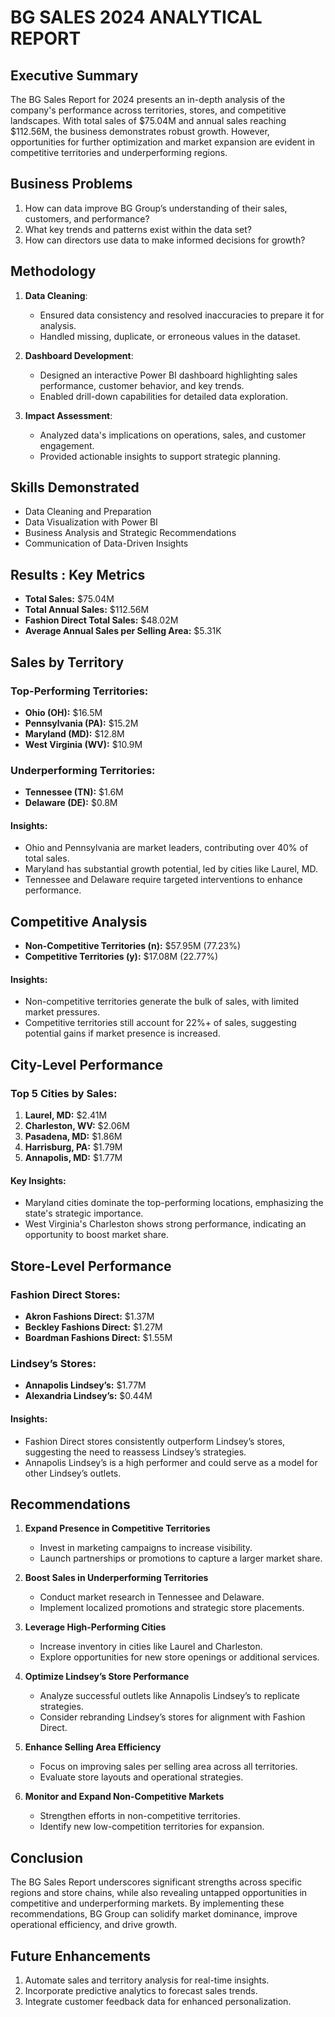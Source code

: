 # BG SALES 2024 ANALYTICAL REPORT

## Executive Summary
The BG Sales Report for 2024 presents an in-depth analysis of the company's performance across territories, stores, and competitive landscapes. With total sales of $75.04M and annual sales reaching $112.56M, the business demonstrates robust growth. However, opportunities for further optimization and market expansion are evident in competitive territories and underperforming regions.

## Business Problems
1. How can data improve BG Group’s understanding of their sales, customers, and performance?
2. What key trends and patterns exist within the data set?
3. How can directors use data to make informed decisions for growth?

## Methodology
1. **Data Cleaning**:
   - Ensured data consistency and resolved inaccuracies to prepare it for analysis.
   - Handled missing, duplicate, or erroneous values in the dataset.
   
2. **Dashboard Development**:
   - Designed an interactive Power BI dashboard highlighting sales performance, customer behavior, and key trends.
   - Enabled drill-down capabilities for detailed data exploration.

3. **Impact Assessment**:
   - Analyzed data's implications on operations, sales, and customer engagement.
   - Provided actionable insights to support strategic planning.

## Skills Demonstrated
- Data Cleaning and Preparation
- Data Visualization with Power BI
- Business Analysis and Strategic Recommendations
- Communication of Data-Driven Insights


##  Results : Key Metrics
- **Total Sales:** $75.04M  
- **Total Annual Sales:** $112.56M  
- **Fashion Direct Total Sales:** $48.02M  
- **Average Annual Sales per Selling Area:** $5.31K  

## Sales by Territory
### Top-Performing Territories:
- **Ohio (OH):** $16.5M  
- **Pennsylvania (PA):** $15.2M  
- **Maryland (MD):** $12.8M  
- **West Virginia (WV):** $10.9M  

### Underperforming Territories:
- **Tennessee (TN):** $1.6M  
- **Delaware (DE):** $0.8M  

#### Insights:
- Ohio and Pennsylvania are market leaders, contributing over 40% of total sales.
- Maryland has substantial growth potential, led by cities like Laurel, MD.
- Tennessee and Delaware require targeted interventions to enhance performance.

## Competitive Analysis
- **Non-Competitive Territories (n):** $57.95M (77.23%)  
- **Competitive Territories (y):** $17.08M (22.77%)  

#### Insights:
- Non-competitive territories generate the bulk of sales, with limited market pressures.
- Competitive territories still account for 22%+ of sales, suggesting potential gains if market presence is increased.

## City-Level Performance
### Top 5 Cities by Sales:
1. **Laurel, MD:** $2.41M  
2. **Charleston, WV:** $2.06M  
3. **Pasadena, MD:** $1.86M  
4. **Harrisburg, PA:** $1.79M  
5. **Annapolis, MD:** $1.77M  

#### Key Insights:
- Maryland cities dominate the top-performing locations, emphasizing the state's strategic importance.
- West Virginia's Charleston shows strong performance, indicating an opportunity to boost market share.

## Store-Level Performance
### Fashion Direct Stores:
- **Akron Fashions Direct:** $1.37M  
- **Beckley Fashions Direct:** $1.27M  
- **Boardman Fashions Direct:** $1.55M  

### Lindsey’s Stores:
- **Annapolis Lindsey’s:** $1.77M  
- **Alexandria Lindsey’s:** $0.44M  

#### Insights:
- Fashion Direct stores consistently outperform Lindsey’s stores, suggesting the need to reassess Lindsey’s strategies.
- Annapolis Lindsey’s is a high performer and could serve as a model for other Lindsey’s outlets.

## Recommendations
1. **Expand Presence in Competitive Territories**  
   - Invest in marketing campaigns to increase visibility.  
   - Launch partnerships or promotions to capture a larger market share.  

2. **Boost Sales in Underperforming Territories**  
   - Conduct market research in Tennessee and Delaware.  
   - Implement localized promotions and strategic store placements.  

3. **Leverage High-Performing Cities**  
   - Increase inventory in cities like Laurel and Charleston.  
   - Explore opportunities for new store openings or additional services.  

4. **Optimize Lindsey’s Store Performance**  
   - Analyze successful outlets like Annapolis Lindsey’s to replicate strategies.  
   - Consider rebranding Lindsey’s stores for alignment with Fashion Direct.  

5. **Enhance Selling Area Efficiency**  
   - Focus on improving sales per selling area across all territories.  
   - Evaluate store layouts and operational strategies.  

6. **Monitor and Expand Non-Competitive Markets**  
   - Strengthen efforts in non-competitive territories.  
   - Identify new low-competition territories for expansion.

## Conclusion
The BG Sales Report underscores significant strengths across specific regions and store chains, while also revealing untapped opportunities in competitive and underperforming markets. By implementing these recommendations, BG Group can solidify market dominance, improve operational efficiency, and drive growth.

## Future Enhancements
1. Automate sales and territory analysis for real-time insights.  
2. Incorporate predictive analytics to forecast sales trends.  
3. Integrate customer feedback data for enhanced personalization.
